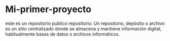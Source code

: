 # Mi-primer-proyecto
este es un repositorio publico
repositorio:
Un repositorio, depósito o archivo es un sitio centralizado donde se almacena y mantiene información digital, habitualmente bases de datos o archivos informáticos.
